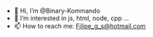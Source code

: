 - 👋 Hi, I’m @Binary-Kommando
- 👀 I’m interested in js, html, node, cpp ...
- 📫 How to reach me: Filipe_g_s@hotmail.com

<!---
Binary-Kommando/Binary-Kommando is a ✨ special ✨ repository because its `README.md` (this file) appears on your GitHub profile.
You can click the Preview link to take a look at your changes.
--->
